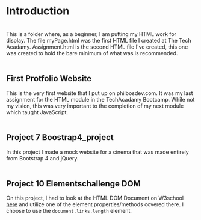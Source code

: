 # Introduction
<br />
This is a folder where, as a beginner, I am putting my HTML work for display.
The file myPage.html was the first HTML file I created at The Tech Acadamy.
Assignment.html is the second HTML file I've created, this one was created to hold the bare minimum of what was is recommended.<br><br>

## First Protfolio Website<br>

This is the very first website that I put up on philbosdev.com. It was my last assignment for the HTML module in the TechAcadamy Bootcamp. While not my vision, this was very important to the completion of my next module which taught JavaScript.<br><br>

## Project 7 Boostrap4_project<br>

In this project I made a mock website for a cinema that was made entirely from Bootstrap 4 and jQuery.<br><br>

## Project 10 Elementschallenge DOM<br>

On this project, I had to look at the HTML DOM Document on W3school [here](https://www.w3schools.com/jsref/dom_obj_document.asp) and utilize one of the element properties/methods covered there. I choose to use the ```document.links.length``` element.